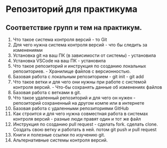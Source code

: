 # Репозиторий для практикума
## Соответствие групп и тем на практикум.

1. Что такое система контроля версий - то Git
2. Для чего нужна система контроля версий - что бы следить за изменениями
3. Установка git на ваш ПК (в зависимости от системы) - установила
4. Установка VSCode на ваш ПК - установила
5. Что такое репозиторий и инструкция по созданию локальных репозиториев. - Хранилище файлов с версионностью.
6. Базовая работа с локальным репозиторием - git init - git add
7. Что такое ветки и для чего они нужны при работе с системой контроля версий. - Что-бы сохранять данные об изменениях файлов
8. Базовая работа с ветками в git.
9. Что такое удаленный репозиторий и для чего он нужен - репозиторий сохраненный на другом компе или в интернете
10. Базовая работа с удаленными репозиториями GitHub
11. Как строится и для чего нужна совместная работа в системах контроля версий - разные люди правят один и тот же файл
12. Инструкция по созданию pull request - сделать fork. сделать clone. Создать свою ветку и работать в ней. потом git push и pull request
13. Книги и полезные ссылки по изучению git.
14. Альтернативные системы контроля версий.
